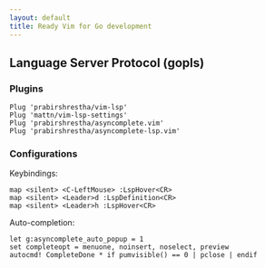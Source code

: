 ```yaml
---
layout: default
title: Ready Vim for Go development
---
```


## Language Server Protocol (gopls)

### Plugins
```
Plug 'prabirshrestha/vim-lsp'
Plug 'mattn/vim-lsp-settings'
Plug 'prabirshrestha/asyncomplete.vim'
Plug 'prabirshrestha/asyncomplete-lsp.vim'
```

### Configurations
Keybindings:
```
map <silent> <C-LeftMouse> :LspHover<CR>
map <silent> <Leader>d :LspDefinition<CR>
map <silent> <Leader>h :LspHover<CR>
```

Auto-completion:
```
let g:asyncomplete_auto_popup = 1
set completeopt = menuone, noinsert, noselect, preview
autocmd! CompleteDone * if pumvisible() == 0 | pclose | endif
```

